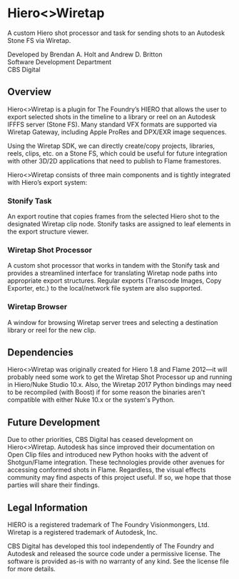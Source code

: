 # Hiero<>Wiretap
A custom Hiero shot processor and task for sending shots to an Autodesk Stone FS via Wiretap.

Developed by Brendan A. Holt and Andrew D. Britton  
Software Development Department  
CBS Digital

## Overview
Hiero<>Wiretap is a plugin for The Foundry’s HIERO that allows the user to export selected shots in the timeline to a library or reel on an Autodesk IFFFS server (Stone FS). Many standard VFX formats are supported via Wiretap Gateway, including Apple ProRes and DPX/EXR image sequences.

Using the Wiretap SDK, we can directly create/copy projects, libraries, reels, clips, etc. on a Stone FS, which could be useful for future integration with other 3D/2D applications that need to publish to Flame framestores.

Hiero<>Wiretap consists of three main components and is tightly integrated with Hiero’s export system:

### Stonify Task
An export routine that copies frames from the selected Hiero shot to the designated Wiretap clip node. Stonify tasks are assigned to leaf elements in the export structure viewer.

### Wiretap Shot Processor
A custom shot processor that works in tandem with the Stonify task and provides a streamlined interface for translating Wiretap node paths into appropriate export structures. Regular exports (Transcode Images, Copy Exporter, etc.) to the local/network file system are also supported.

### Wiretap Browser
A window for browsing Wiretap server trees and selecting a destination library or reel for the new clip.

## Dependencies
Hiero<>Wiretap was originally created for Hiero 1.8 and Flame 2012&mdash;it will probably need some work to get the Wiretap Shot Processor up and running in Hiero/Nuke Studio 10.x. Also, the Wiretap 2017 Python bindings may need to be recompiled (with Boost) if for some reason the binaries aren't compatible with either Nuke 10.x or the system's Python.

## Future Development
Due to other priorities, CBS Digital has ceased development on Hiero<>Wiretap. Autodesk has since improved their documentation on Open Clip files and introduced new Python hooks with the advent of Shotgun/Flame integration. These technologies provide other avenues for accessing conformed shots in Flame. Regardless, the visual effects community may find aspects of this project useful. If so, we hope that those parties will share their findings.

## Legal Information
HIERO is a registered trademark of The Foundry Visionmongers, Ltd.  
Wiretap is a registered trademark of Autodesk, Inc.

CBS Digital has developed this tool independently of The Foundry and Autodesk and released the source code under a permissive license. The software is provided as-is with no warranty of any kind. See the license file for more details.
